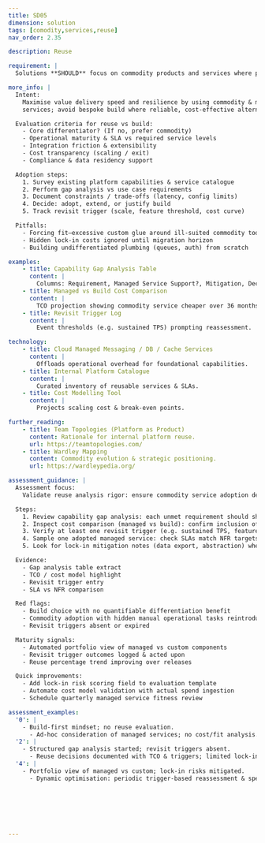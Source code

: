 ```yaml
---
title: SD05
dimension: solution
tags: [comodity,services,reuse]
nav_order: 2.35

description: Reuse

requirement: |
  Solutions **SHOULD** focus on commodity products and services where possible/sensible.

more_info: |
  Intent:
    Maximise value delivery speed and resilience by using commodity & managed
    services; avoid bespoke build where reliable, cost-effective alternatives exist.

  Evaluation criteria for reuse vs build:
    - Core differentiator? (If no, prefer commodity)
    - Operational maturity & SLA vs required service levels
    - Integration friction & extensibility
    - Cost transparency (scaling / exit)
    - Compliance & data residency support

  Adoption steps:
    1. Survey existing platform capabilities & service catalogue
    2. Perform gap analysis vs use case requirements
    3. Document constraints / trade-offs (latency, config limits)
    4. Decide: adopt, extend, or justify build
    5. Track revisit trigger (scale, feature threshold, cost curve)

  Pitfalls:
    - Forcing fit—excessive custom glue around ill-suited commodity tool
    - Hidden lock-in costs ignored until migration horizon
    - Building undifferentiated plumbing (queues, auth) from scratch

examples: 
    - title: Capability Gap Analysis Table
      content: |
        Columns: Requirement, Managed Service Support?, Mitigation, Decision.
    - title: Managed vs Build Cost Comparison
      content: |
        TCO projection showing commodity service cheaper over 36 months.
    - title: Revisit Trigger Log
      content: |
        Event thresholds (e.g. sustained TPS) prompting reassessment.

technology:
    - title: Cloud Managed Messaging / DB / Cache Services
      content: |
        Offloads operational overhead for foundational capabilities.
    - title: Internal Platform Catalogue
      content: |
        Curated inventory of reusable services & SLAs.
    - title: Cost Modelling Tool
      content: |
        Projects scaling cost & break-even points.

further_reading:
    - title: Team Topologies (Platform as Product)
      content: Rationale for internal platform reuse.
      url: https://teamtopologies.com/
    - title: Wardley Mapping
      content: Commodity evolution & strategic positioning.
      url: https://wardleypedia.org/

assessment_guidance: |
  Assessment focus:
    Validate reuse analysis rigor: ensure commodity service adoption decisions balance fit vs build justification and include revisit triggers.

  Steps:
    1. Review capability gap analysis: each unmet requirement should show mitigation or rationale for custom build.
    2. Inspect cost comparison (managed vs build): confirm inclusion of run, support, scaling, compliance, and exit cost.
    3. Verify at least one revisit trigger (e.g. sustained TPS, feature backlog growth) documented for chosen commodity service.
    4. Sample one adopted managed service: check SLAs match NFR targets & incident history assessed.
    5. Look for lock-in mitigation notes (data export, abstraction) where using higher-risk proprietary services.

  Evidence:
    - Gap analysis table extract
    - TCO / cost model highlight
    - Revisit trigger entry
    - SLA vs NFR comparison

  Red flags:
    - Build choice with no quantifiable differentiation benefit
    - Commodity adoption with hidden manual operational tasks reintroduced
    - Revisit triggers absent or expired

  Maturity signals:
    - Automated portfolio view of managed vs custom components
    - Revisit trigger outcomes logged & acted upon
    - Reuse percentage trend improving over releases

  Quick improvements:
    - Add lock-in risk scoring field to evaluation template
    - Automate cost model validation with actual spend ingestion
    - Schedule quarterly managed service fitness review

assessment_examples:
  '0': |
    - Build-first mindset; no reuse evaluation.
      - Ad-hoc consideration of managed services; no cost/fit analysis.
  '2': |
    - Structured gap analysis started; revisit triggers absent.
      - Reuse decisions documented with TCO & triggers; limited lock-in analysis.
  '4': |
    - Portfolio view of managed vs custom; lock-in risks mitigated.
      - Dynamic optimisation: periodic trigger-based reassessment & spend telemetry integrated.







---
```

